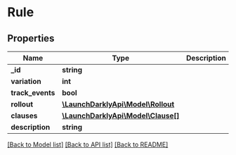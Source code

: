 # Rule

## Properties
Name | Type | Description | Notes
------------ | ------------- | ------------- | -------------
**_id** | **string** |  | [optional] 
**variation** | **int** |  | [optional] 
**track_events** | **bool** |  | [optional] 
**rollout** | [**\LaunchDarklyApi\Model\Rollout**](Rollout.md) |  | [optional] 
**clauses** | [**\LaunchDarklyApi\Model\Clause[]**](Clause.md) |  | [optional] 
**description** | **string** |  | [optional] 

[[Back to Model list]](../README.md#documentation-for-models) [[Back to API list]](../README.md#documentation-for-api-endpoints) [[Back to README]](../README.md)


